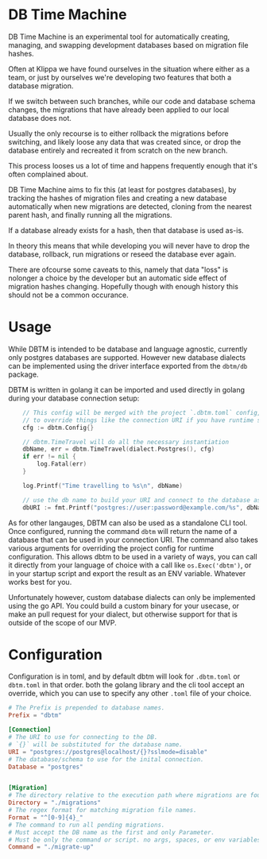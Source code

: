 # DB Time Machine

DB Time Machine is an experimental tool for automatically creating, managing, and swapping
development databases based on migration file hashes.

Often at Klippa we have found ourselves in the situation where either as a team, or 
just by ourselves we're developing two features that both a database migration.

If we switch between such branches, while our code and database schema changes,
the migrations that have already been applied to our local database does not.

Usually the only recourse is to either rollback the migrations before switching, and
likely loose any data that was created since, or drop the database entirely and 
recreated it from scratch on the new branch.

This process looses us a lot of time and happens frequently enough that it's often
complained about.

DB Time Machine aims to fix this (at least for postgres databases), by tracking the hashes
of migration files and creating a new database automatically when new migrations are detected, 
cloning from the nearest parent hash, and finally running all the migrations.

If a database already exists for a hash, then that database is used as-is.

In theory this means that while developing you will never have to drop the database, rollback, 
run migrations or reseed the database ever again.

There are ofcourse some caveats to this, namely that data "loss" is nolonger a 
choice by the developer but an automatic side effect of migration hashes changing.
Hopefully though with enough history this should not be a common occurance.

# Usage

While DBTM is intended to be database and language agnostic, currently only
postgres databases are supported. However new database dialects can be
implemented using the driver interface exported from the `dbtm/db` package.

DBTM is written in golang it can be imported and used directly in
golang during your database connection setup:

```go
    // This config will be merged with the project `.dbtm.toml` config, this can be used
    // to override things like the connection URI if you have runtime specific settings.
    cfg := dbtm.Config{}

    // dbtm.TimeTravel will do all the necessary instantiation  
    dbName, err = dbtm.TimeTravel(dialect.Postgres(), cfg)
    if err != nil {
        log.Fatal(err)
    }

    log.Printf("Time travelling to %s\n", dbName)

    // use the db name to build your URI and connect to the database as normal.
	dbURI := fmt.Printf("postgres://user:password@example.com/%s", dbName)

```

As for other langauges, DBTM can also be used as a standalone CLI tool. Once configured,
running the command `dbtm` will return the name of a database that can be used in 
your connection URI. The command also takes various arguments for overriding the project
config for runtime configuration. 
This allows dbtm to be used in a variety of ways, you can call it directly from your language
of choice with a call like `os.Exec('dbtm')`, or in your startup script and export the result
as an ENV variable. Whatever works best for you.

Unfortunately however, custom database dialects can only be implemented using the
go API. You could build a custom binary for your usecase, or make an pull request for
your dialect, but otherwise support for that is outside of the scope of our MVP.

# Configuration

Configuration is in toml, and by default dbtm will look for `.dbtm.toml` or `dbtm.toml`
in that order. both the golang library and the cli tool accept an override, which you can
use to specify any other `.toml` file of your choice.

```toml
# The Prefix is prepended to database names.
Prefix = "dbtm"

[Connection]
# The URI to use for connecting to the DB.
# `{}` will be substituted for the database name.
URI = "postgres://postgres@localhost/{}?sslmode=disable"
# The database/schema to use for the inital connection.
Database = "postgres" 


[Migration]
# The directory relative to the execution path where migrations are found.
Directory = "./migrations" 
# The regex format for matching migration file names. 
Format = "^[0-9]{4}_"
# The command to run all pending migrations. 
# Must accept the DB name as the first and only Parameter.
# Must be only the command or script. no args, spaces, or env variables, or logic.
Command = "./migrate-up"
```
